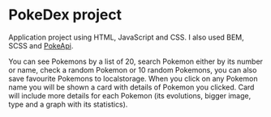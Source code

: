 # PokeDex project

Application project using HTML, JavaScript and CSS. I also used BEM, SCSS and [PokeApi](https://pokeapi.co/).

You can see Pokemons by a list of 20, search Pokemon either by its number or name, check a random Pokemon or 10 random Pokemons, you can also save favourite Pokemons to localstorage. When you click on any Pokemon name you will be shown a card with details of Pokemon you clicked. Card will include more details for each Pokemon (its evolutions, bigger image, type and a graph with its statistics).